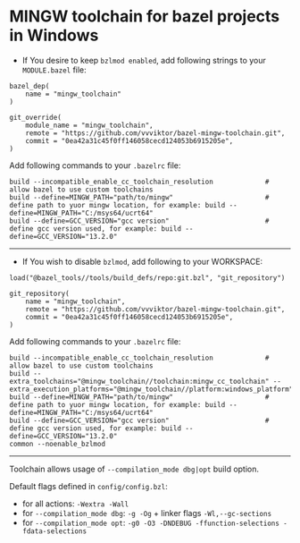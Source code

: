 # MINGW toolchain for bazel projects in Windows


- If You desire to keep `bzlmod enabled`, add following strings to your `MODULE.bazel` file:

```starlark
bazel_dep(
    name = "mingw_toolchain"
)

git_override(
    module_name = "mingw_toolchain",
    remote = "https://github.com/vvviktor/bazel-mingw-toolchain.git",
    commit = "0ea42a31c45f0ff146058cecd124053b6915205e",
)
```
Add following commands to your `.bazelrc` file:
```starlark
build --incompatible_enable_cc_toolchain_resolution             # allow bazel to use custom toolchains
build --define=MINGW_PATH="path/to/mingw"                       # define path to yuor mingw location, for example: build --define=MINGW_PATH="C:/msys64/ucrt64" 
build --define=GCC_VERSION="gcc version"                        # define gcc version used, for example: build --define=GCC_VERSION="13.2.0"
```


---
- If You wish to disable `bzlmod`, add following to your WORKSPACE:

```starlark
load("@bazel_tools//tools/build_defs/repo:git.bzl", "git_repository")

git_repository(
    name = "mingw_toolchain",
    remote = "https://github.com/vvviktor/bazel-mingw-toolchain.git",
    commit = "0ea42a31c45f0ff146058cecd124053b6915205e",
)
```
Add following commands to your `.bazelrc` file:
```starlark
build --incompatible_enable_cc_toolchain_resolution             # allow bazel to use custom toolchains
build --extra_toolchains="@mingw_toolchain//toolchain:mingw_cc_toolchain" --extra_execution_platforms="@mingw_toolchain//platform:windows_platform"
build --define=MINGW_PATH="path/to/mingw"                       # define path to yuor mingw location, for example: build --define=MINGW_PATH="C:/msys64/ucrt64" 
build --define=GCC_VERSION="gcc version"                        # define gcc version used, for example: build --define=GCC_VERSION="13.2.0"
common --noenable_bzlmod
```

---
Toolchain allows usage of `--compilation_mode dbg|opt` build option. 

Default flags defined in `config/config.bzl`:
- for all actions: `-Wextra -Wall`
- for `--compilation_mode dbg`: `-g -Og` + linker flags `-Wl,--gc-sections`
- for `--compilation_mode opt`: `-g0 -O3 -DNDEBUG -ffunction-selections -fdata-selections`